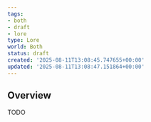 ```yaml
---
tags:
- both
- draft
- lore
type: Lore
world: Both
status: draft
created: '2025-08-11T13:08:45.747655+00:00'
updated: '2025-08-11T13:08:47.151864+00:00'
---
```



## Overview

TODO
